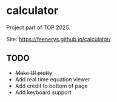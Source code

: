 # calculator

Project part of TOP 2025. 

Site: https://feenerys.github.io/calculator/

## TODO
- ~~Make UI pretty~~
- Add real time equation viewer
- Add credit to bottom of page
- Add keyboard support